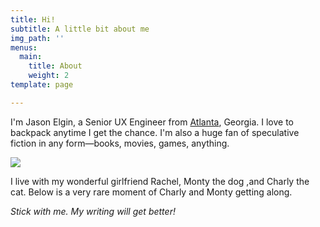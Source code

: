 ```yaml
---
title: Hi!
subtitle: A little bit about me
img_path: ''
menus:
  main:
    title: About
    weight: 2
template: page

---
```

I'm Jason Elgin, a Senior UX Engineer from [Atlanta](https://en.wikipedia.org/wiki/Atlanta), Georgia. I love to backpack anytime I get the chance. I'm also a huge fan of speculative fiction in any form—books, movies, games, anything.

![](/images/IMG_1741-1.jpg)

I live with my wonderful girlfriend Rachel, Monty the dog ,and Charly the cat. Below is a very rare moment of Charly and Monty getting along.

_Stick with me. My writing will get better!_